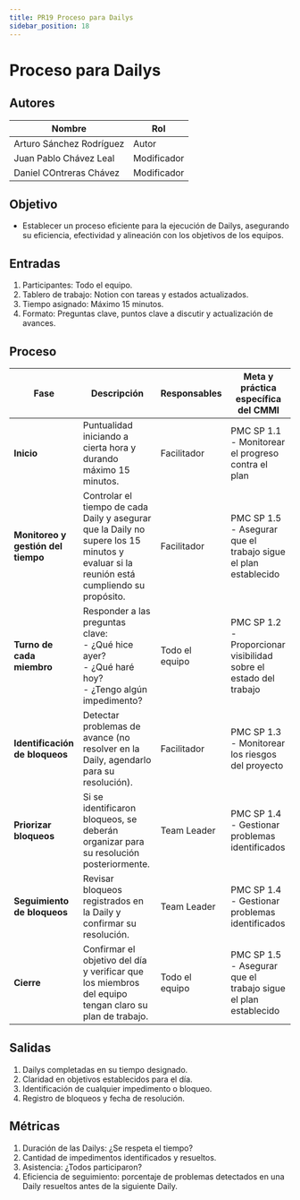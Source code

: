 ```yaml
---
title: PR19 Proceso para Dailys
sidebar_position: 18
---
```


# Proceso para Dailys

## Autores

| Nombre                    | Rol   |
|---------------------------|-------|
| Arturo Sánchez Rodríguez | Autor |
| Juan Pablo Chávez Leal   | Modificador |
| Daniel COntreras Chávez  | Modificador |

## Objetivo

- Establecer un proceso eficiente para la ejecución de Dailys, asegurando su eficiencia, efectividad y alineación con los objetivos de los equipos.

## Entradas

1. Participantes: Todo el equipo.
2. Tablero de trabajo: Notion con tareas y estados actualizados.
3. Tiempo asignado: Máximo 15 minutos.
4. Formato: Preguntas clave, puntos clave a discutir y actualización de avances.

## Proceso

| Fase                     | Descripción | Responsables | Meta y práctica específica del CMMI |
|--------------------------|-------------|--------------|--------------------------------------|
| **Inicio** | Puntualidad iniciando a cierta hora y durando máximo 15 minutos. | Facilitador | PMC SP 1.1 - Monitorear el progreso contra el plan |
| **Monitoreo y gestión del tiempo** | Controlar el tiempo de cada Daily y asegurar que la Daily no supere los 15 minutos y evaluar si la reunión está cumpliendo su propósito. | Facilitador | PMC SP 1.5 - Asegurar que el trabajo sigue el plan establecido |
| **Turno de cada miembro** | Responder a las preguntas clave:<br> - ¿Qué hice ayer?<br> - ¿Qué haré hoy?<br> - ¿Tengo algún impedimento? | Todo el equipo | PMC SP 1.2 - Proporcionar visibilidad sobre el estado del trabajo |
| **Identificación de bloqueos** | Detectar problemas de avance (no resolver en la Daily, agendarlo para su resolución). | Facilitador | PMC SP 1.3 - Monitorear los riesgos del proyecto |
| **Priorizar bloqueos** | Si se identificaron bloqueos, se deberán organizar para su resolución posteriormente. | Team Leader | PMC SP 1.4 - Gestionar problemas identificados |
| **Seguimiento de bloqueos** | Revisar bloqueos registrados en la Daily y confirmar su resolución. | Team Leader | PMC SP 1.4 - Gestionar problemas identificados |
| **Cierre** | Confirmar el objetivo del día y verificar que los miembros del equipo tengan claro su plan de trabajo. | Todo el equipo | PMC SP 1.5 - Asegurar que el trabajo sigue el plan establecido |

## Salidas

1. Dailys completadas en su tiempo designado.
2. Claridad en objetivos establecidos para el día.
3. Identificación de cualquier impedimento o bloqueo.
4. Registro de bloqueos y fecha de resolución.

## Métricas

1. Duración de las Dailys: ¿Se respeta el tiempo?
2. Cantidad de impedimentos identificados y resueltos.
3. Asistencia: ¿Todos participaron?
4. Eficiencia de seguimiento: porcentaje de problemas detectados en una Daily resueltos antes de la siguiente Daily.

